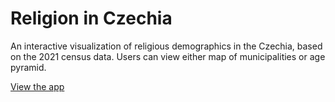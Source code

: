 # Religion in Czechia

An interactive visualization of religious demographics in the Czechia, based on the 2021 census data.
Users can view either map of municipalities or age pyramid.

[View the app](https://dvopalecky.github.io/nabozenstvi-v-cesku-mapa/)
